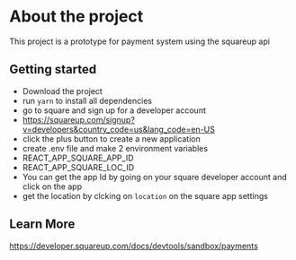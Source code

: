 # About the project

This project is a prototype for payment system using the squareup api

## Getting started

- Download the project
- run `yarn` to install all dependencies
- go to square and sign up for a developer account
- https://squareup.com/signup?v=developers&country_code=us&lang_code=en-US
- click the plus button to create a new application
- create .env file and make 2 environment variables
- REACT_APP_SQUARE_APP_ID
- REACT_APP_SQUARE_LOC_ID
- You can get the app Id by going on your square developer account and click on the app
- get the location by clcking on `location` on the square app settings



## Learn More

https://developer.squareup.com/docs/devtools/sandbox/payments


